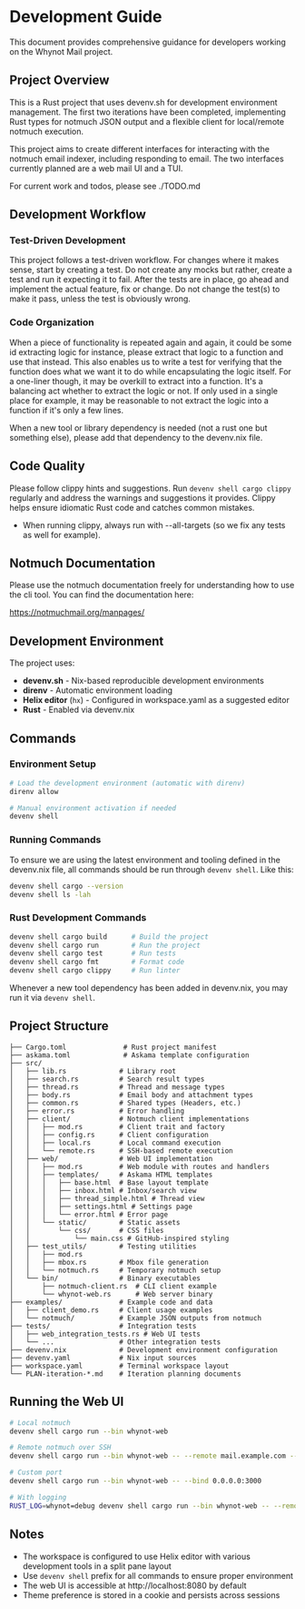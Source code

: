 # Development Guide

This document provides comprehensive guidance for developers working on the Whynot Mail project.

## Project Overview

This is a Rust project that uses devenv.sh for development environment management. The first two iterations have been completed, implementing Rust types for notmuch JSON output and a flexible client for local/remote notmuch execution.

This project aims to create different interfaces for interacting with the notmuch email indexer, including responding to email. The two interfaces currently planned are a web mail UI and a TUI.

For current work and todos, please see ./TODO.md

## Development Workflow

### Test-Driven Development

This project follows a test-driven workflow. For changes where it makes sense, start by creating a test. Do not create any mocks but rather, create a test and run it expecting it to fail. After the tests are in place, go ahead and implement the actual feature, fix or change. Do not change the test(s) to make it pass, unless the test is obviously wrong.

### Code Organization

When a piece of functionality is repeated again and again, it could be some id extracting logic for instance, please extract that logic to a function and use that instead. This also enables us to write a test for verifying that the function does what we want it to do while encapsulating the logic itself. For a one-liner though, it may be overkill to extract into a function. It's a balancing act whether to extract the logic or not. If only used in a single place for example, it may be reasonable to not extract the logic into a function if it's only a few lines.

When a new tool or library dependency is needed (not a rust one but something else), please add that dependency to the devenv.nix file.

## Code Quality

Please follow clippy hints and suggestions. Run `devenv shell cargo clippy` regularly and address the warnings and suggestions it provides. Clippy helps ensure idiomatic Rust code and catches common mistakes.

- When running clippy, always run with --all-targets (so we fix any tests as well for example).

## Notmuch Documentation

Please use the notmuch documentation freely for understanding how to use the cli tool. You can find the documentation here:

https://notmuchmail.org/manpages/

## Development Environment

The project uses:
- **devenv.sh** - Nix-based reproducible development environments
- **direnv** - Automatic environment loading
- **Helix editor** (`hx`) - Configured in workspace.yaml as a suggested editor
- **Rust** - Enabled via devenv.nix

## Commands

### Environment Setup
```bash
# Load the development environment (automatic with direnv)
direnv allow

# Manual environment activation if needed
devenv shell
```

### Running Commands
To ensure we are using the latest environment and tooling defined in the devenv.nix file, all commands should be run through `devenv shell`. Like this:

```bash
devenv shell cargo --version
devenv shell ls -lah
```

### Rust Development Commands
```bash
devenv shell cargo build      # Build the project
devenv shell cargo run        # Run the project
devenv shell cargo test       # Run tests
devenv shell cargo fmt        # Format code
devenv shell cargo clippy     # Run linter
```

Whenever a new tool dependency has been added in devenv.nix, you may run it via `devenv shell`.

## Project Structure

```
├── Cargo.toml              # Rust project manifest
├── askama.toml             # Askama template configuration
├── src/
│   ├── lib.rs             # Library root
│   ├── search.rs          # Search result types
│   ├── thread.rs          # Thread and message types
│   ├── body.rs            # Email body and attachment types
│   ├── common.rs          # Shared types (Headers, etc.)
│   ├── error.rs           # Error handling
│   ├── client/            # Notmuch client implementations
│   │   ├── mod.rs         # Client trait and factory
│   │   ├── config.rs      # Client configuration
│   │   ├── local.rs       # Local command execution
│   │   └── remote.rs      # SSH-based remote execution
│   ├── web/               # Web UI implementation
│   │   ├── mod.rs         # Web module with routes and handlers
│   │   ├── templates/     # Askama HTML templates
│   │   │   ├── base.html  # Base layout template
│   │   │   ├── inbox.html # Inbox/search view
│   │   │   ├── thread_simple.html # Thread view
│   │   │   ├── settings.html # Settings page
│   │   │   └── error.html # Error page
│   │   └── static/        # Static assets
│   │       └── css/       # CSS files
│   │           └── main.css # GitHub-inspired styling
│   ├── test_utils/        # Testing utilities
│   │   ├── mod.rs         
│   │   ├── mbox.rs        # Mbox file generation
│   │   └── notmuch.rs     # Temporary notmuch setup
│   └── bin/               # Binary executables
│       ├── notmuch-client.rs  # CLI client example
│       └── whynot-web.rs      # Web server binary
├── examples/              # Example code and data
│   ├── client_demo.rs     # Client usage examples
│   └── notmuch/           # Example JSON outputs from notmuch
├── tests/                 # Integration tests
│   ├── web_integration_tests.rs # Web UI tests
│   └── ...                # Other integration tests
├── devenv.nix             # Development environment configuration
├── devenv.yaml            # Nix input sources
├── workspace.yaml         # Terminal workspace layout
└── PLAN-iteration-*.md    # Iteration planning documents
```

## Running the Web UI

```bash
# Local notmuch
devenv shell cargo run --bin whynot-web

# Remote notmuch over SSH
devenv shell cargo run --bin whynot-web -- --remote mail.example.com --user username

# Custom port
devenv shell cargo run --bin whynot-web -- --bind 0.0.0.0:3000

# With logging
RUST_LOG=whynot=debug devenv shell cargo run --bin whynot-web -- --remote mail.example.com --user username
```

## Notes

- The workspace is configured to use Helix editor with various development tools in a split pane layout
- Use `devenv shell` prefix for all commands to ensure proper environment
- The web UI is accessible at http://localhost:8080 by default
- Theme preference is stored in a cookie and persists across sessions
